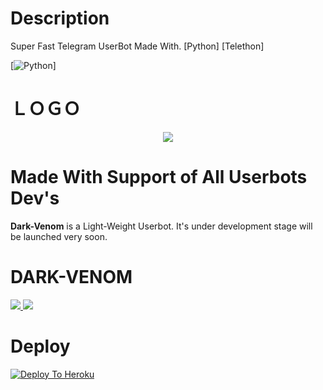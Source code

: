 # Description
Super Fast Telegram UserBot Made With. [Python] [Telethon]

[![Python](https://img.shields.io/badge/Python-3776AB?style=for-the-badge&logo=python&logoColor=white)]

# ＬＯＧＯ  
<p align="center">
  <a href="https://">
    <img src="https://telegra.ph/file/e6ab7296fe2eb03cdb33b.jpg">
  </a>
</p> 

# Made With Support of All Userbots Dev's 
  **Dark-Venom** is a Light-Weight Userbot. It's under development stage will be launched very soon.
  
# DARK-VENOM

<a href="https://t.me/Venom_Userbot_Support">
  <img src="https://img.shields.io/badge/Join-Support%20GROUP-red.svg?style=for-the-badge&logo=Telegram">
</a>

<a href="https://t.me/Venom_support_channel">
  <img src="https://img.shields.io/badge/Join-Support%20channel-green.svg?style=for-the-badge&logo=Telegram">
</a>

# Deploy 

[![Deploy To Heroku](https://www.herokucdn.com/deploy/button.svg)](https://heroku.com/deploy?template=https://github.com/VENOM-USERBOT/DARK-VENOM/)
